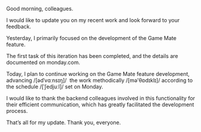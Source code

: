 Good morning, colleagues.

I would like to update you on my recent work and look forward to your feedback.

Yesterday, I primarily focused on the development of the Game Mate feature.

The first task of this iteration has been completed, and the details are documented on monday.com.

Today, I plan to continue working on the Game Mate feature development, advancing /[ədˈvɑːnsɪŋ]/  the work methodically /[mə'θɒdɪklɪ]/ according to the schedule /[ˈʃedjuːl]/ set on Monday.

I would like to thank the backend colleagues involved in this functionality for their efficient communication, which has greatly facilitated the development process.

That’s all for my update. Thank you, everyone.